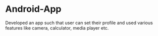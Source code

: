 # Android-App
Developed an app such that user can set their profile and used various features like camera, calculator, media player etc.
